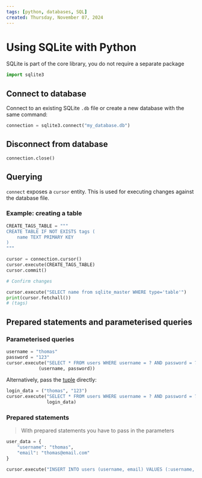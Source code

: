 ```yaml
---
tags: [python, databases, SQL]
created: Thursday, November 07, 2024
---
```


# Using SQLite with Python

SQLite is part of the core library, you do not require a separate package

```py
import sqlite3
```

## Connect to database

Connect to an existing SQLite `.db` file or create a new database with the same
command:

```py
connection = sqlite3.connect("my_database.db")
```

## Disconnect from database

```python
connection.close()
```

## Querying

`connect` exposes a `cursor` entity. This is used for executing changes against
the database file.

### Example: creating a table

```python
CREATE_TAGS_TABLE = """
CREATE TABLE IF NOT EXISTS tags (
    name TEXT PRIMARY KEY
)
"""

cursor = connection.cursor()
cursor.execute(CREATE_TAGS_TABLE)
cursor.commit()

# Confirm changes

cursor.execute("SELECT name from sqlite_master WHERE type='table'")
print(cursor.fetchall())
# (tags)
```

## Prepared statements and parameterised queries

### Parameterised queries

```py
username = "thomas"
password = "123"
cursor.execute("SELECT * FROM users WHERE username = ? AND password = ?",
            (username, password))
```

Alternatively, pass the [tuple](Tuples_in_Python.md) directly:

```python
login_data = ("thomas", "123")
cursor.execute("SELECT * FROM users WHERE username = ? AND password = ?",
               login_data)

```

### Prepared statements

> With prepared statements you have to pass in the parameters

```python
user_data = {
    "username": "thomas",
    "email": "thomas@email.com"
}

cursor.execute("INSERT INTO users (username, email) VALUES (:username, :email)")
```
